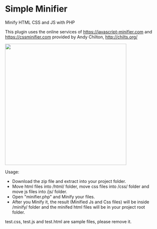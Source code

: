 # Simple Minifier
Minify HTML CSS and JS with PHP

This plugin uses the online services of https://javascript-minifier.com and https://cssminifier.com provided by Andy Chilton, http://chilts.org/

<img src="https://ronaldaug.ml/simple_minifier/usage.jpg" width="400" height="auto">




Usage:

- Download the zip file and extract into your project folder.
- Move html files into /html/ folder, move css files into /css/ folder and move js files into /js/ folder.
- Open "minifier.php" and Minify your files.
- After you Minify it, the result (Minified Js and Css files) will be inside /minify/ folder and the minifed html files will be in your project root folder.

test.css, test.js and test.html are sample files, please remove it.
